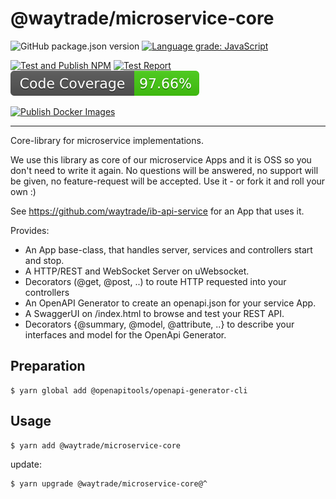 # @waytrade/microservice-core
 ![GitHub package.json version](https://img.shields.io/github/package-json/v/waytrade/microservice-core)
 [![Language grade: JavaScript](https://img.shields.io/lgtm/grade/javascript/g/waytrade/microservice-core.svg?logo=lgtm&logoWidth=18)](https://lgtm.com/projects/g/waytrade/microservice-core/context:javascript)
 
[![Test and Publish NPM](https://github.com/waytrade/microservice-core/actions/workflows/publish_npm.yml/badge.svg)](https://github.com/waytrade/microservice-core/actions/workflows/publish_npm.yml)
[![Test Report](./assets/test-results.svg)](https://waytrade.github.io/microservice-core/jest/) 
[![Core Coverage](https://raw.githubusercontent.com/waytrade/microservice-core/gh-pages/coverage/coverage.svg)](https://waytrade.github.io/microservice-core/coverage/lcov-report)

[![Publish Docker Images](https://github.com/waytrade/microservice-core/actions/workflows/publish_docker.yml/badge.svg)](https://github.com/waytrade/microservice-core/actions/workflows/publish_docker.yml)

---

Core-library for microservice implementations.

We use this library as core of our microservice Apps and it is OSS so you don't need to write it again. No questions will be answered, no support will be given, no feature-request will be accepted. Use it - or fork it and roll your own :)

See https://github.com/waytrade/ib-api-service for an App that uses it.

Provides:

- An App base-class, that handles server, services and controllers start and stop.
- A HTTP/REST and WebSocket Server on uWebsocket.
- Decorators (@get, @post, ..) to route HTTP requested into your controllers
- An OpenAPI Generator to create an openapi.json for your service App.
- A SwaggerUI on /index.html to browse and test your REST API.
- Decorators {@summary, @model, @attribute, ..} to describe your interfaces and model for the OpenApi Generator.

## Preparation

    $ yarn global add @openapitools/openapi-generator-cli

## Usage

    $ yarn add @waytrade/microservice-core

update:

    $ yarn upgrade @waytrade/microservice-core@^
